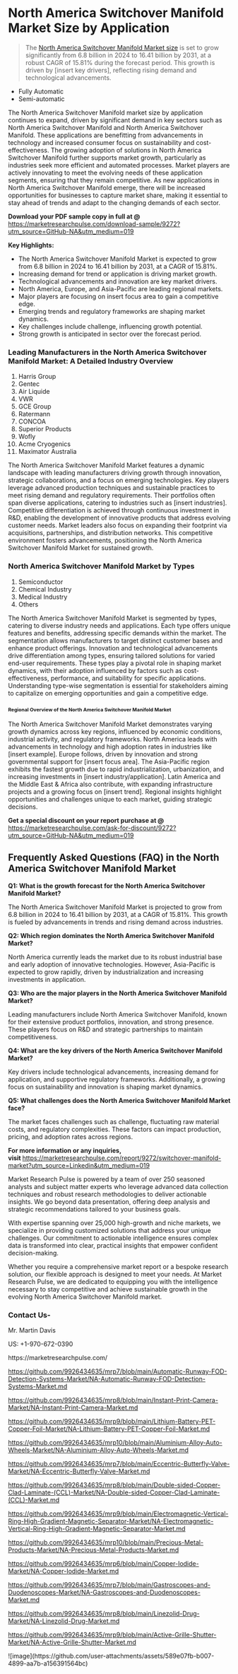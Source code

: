 <h1>North America Switchover Manifold Market&nbsp;Size by Application</h1><blockquote><p>The <a href="https://marketresearchpulse.com/download-sample/9272?utm_source=GitHub-NA&amp;utm_medium=019">North America Switchover Manifold Market size</a> is set to grow significantly from 6.8 billion in 2024 to 16.41 billion by 2031, at a robust CAGR of 15.81% during the forecast period. This growth is driven by [insert key drivers], reflecting rising demand and technological advancements.</p></blockquote><ul><li>Fully Automatic<li> Semi-automatic</li></ul><p>The North America Switchover Manifold market size by application continues to expand, driven by significant demand in key sectors such as North America Switchover Manifold and North America Switchover Manifold. These applications are benefitting from advancements in technology and increased consumer focus on sustainability and cost-effectiveness. The growing adoption of solutions in North America Switchover Manifold further supports market growth, particularly as industries seek more efficient and automated processes. Market players are actively innovating to meet the evolving needs of these application segments, ensuring that they remain competitive. As new applications in North America Switchover Manifold emerge, there will be increased opportunities for businesses to capture market share, making it essential to stay ahead of trends and adapt to the changing demands of each sector.</p><p><strong>Download your PDF sample copy in full at @ </strong><a href="https://marketresearchpulse.com/download-sample/9272?utm_source=GitHub-NA&amp;utm_medium=019">https://marketresearchpulse.com/download-sample/9272?utm_source=GitHub-NA&amp;utm_medium=019</a></p><p><strong>Key Highlights: </strong></p><ul><li>The North America Switchover Manifold Market is expected to grow from 6.8 billion in 2024 to 16.41 billion by 2031, at a CAGR of 15.81%.</li><li>Increasing demand for trend or application is driving market growth.</li><li>Technological advancements and innovation are key market drivers.</li><li>North America, Europe, and Asia-Pacific are leading regional markets.</li><li>Major players are focusing on insert focus area to gain a competitive edge.</li><li>Emerging trends and regulatory frameworks are shaping market dynamics.</li><li>Key challenges include challenge, influencing growth potential.</li><li>Strong growth is anticipated in sector over the forecast period.</li></ul><h3>Leading Manufacturers in the North America Switchover Manifold Market: A Detailed Industry Overview</h3><ol><li>Harris Group</li><li>Gentec</li><li>Air Liquide</li><li>VWR</li><li>GCE Group</li><li>Ratermann</li><li>CONCOA</li><li>Superior Products</li><li>Wofly</li><li>Acme Cryogenics</li><li>Maximator Australia</li></ol><div class="flex max-w-full flex-col flex-grow"><div class="min-h-8 text-message flex w-full flex-col items-end gap-2 whitespace-normal break-words [.text-message+&amp;]:mt-5" dir="auto" data-message-author-role="assistant" data-message-id="fd8432e4-4910-450d-b182-61b7bfb0a01f" data-message-model-slug="gpt-4o"><div class="flex w-full flex-col gap-1 empty:hidden first:pt-[3px]"><div class="markdown prose w-full break-words dark:prose-invert light"><p>The North America Switchover Manifold Market features a dynamic landscape with leading manufacturers driving growth through innovation, strategic collaborations, and a focus on emerging technologies. Key players leverage advanced production techniques and sustainable practices to meet rising demand and regulatory requirements. Their portfolios often span diverse applications, catering to industries such as [insert industries]. Competitive differentiation is achieved through continuous investment in R&amp;D, enabling the development of innovative products that address evolving customer needs. Market leaders also focus on expanding their footprint via acquisitions, partnerships, and distribution networks. This competitive environment fosters advancements, positioning the North America Switchover Manifold Market for sustained growth.</p></div></div></div></div><h3>North America Switchover Manifold Market by Types</h3><ol><li>Semiconductor<li> Chemical Industry<li> Medical Industry<li> Others</li></ol><div class="flex max-w-full flex-col flex-grow"><div class="min-h-8 text-message flex w-full flex-col items-end gap-2 whitespace-normal break-words [.text-message+&amp;]:mt-5" dir="auto" data-message-author-role="assistant" data-message-id="084470be-0bb7-4664-bddf-5156b4f41249" data-message-model-slug="gpt-4o-mini"><div class="flex w-full flex-col gap-1 empty:hidden first:pt-[3px]"><div class="markdown prose w-full break-words dark:prose-invert light"><p>The North America Switchover Manifold Market is segmented by types, catering to diverse industry needs and applications. Each type offers unique features and benefits, addressing specific demands within the market. The segmentation allows manufacturers to target distinct customer bases and enhance product offerings. Innovation and technological advancements drive differentiation among types, ensuring tailored solutions for varied end-user requirements. These types play a pivotal role in shaping market dynamics, with their adoption influenced by factors such as cost-effectiveness, performance, and suitability for specific applications. Understanding type-wise segmentation is essential for stakeholders aiming to capitalize on emerging opportunities and gain a competitive edge.</p></div></div></div></div><h3><span style="font-size: 11px;">Regional Overview of the North America Switchover Manifold Market</span></h3><div class="flex max-w-full flex-col flex-grow"><div class="min-h-8 text-message flex w-full flex-col items-end gap-2 whitespace-normal break-words [.text-message+&amp;]:mt-5" dir="auto" data-message-author-role="assistant" data-message-id="e9038762-ce64-4e30-91c9-9bd413514231" data-message-model-slug="gpt-4o-mini"><div class="flex w-full flex-col gap-1 empty:hidden first:pt-[3px]"><div class="markdown prose w-full break-words dark:prose-invert light"><p>The North America Switchover Manifold Market demonstrates varying growth dynamics across key regions, influenced by economic conditions, industrial activity, and regulatory frameworks. North America leads with advancements in technology and high adoption rates in industries like [insert example]. Europe follows, driven by innovation and strong governmental support for [insert focus area]. The Asia-Pacific region exhibits the fastest growth due to rapid industrialization, urbanization, and increasing investments in [insert industry/application]. Latin America and the Middle East &amp; Africa also contribute, with expanding infrastructure projects and a growing focus on [insert trend]. Regional insights highlight opportunities and challenges unique to each market, guiding strategic decisions.</p></div></div></div></div><p><strong>Get a special discount on your report purchase at @ </strong><a href="https://marketresearchpulse.com/ask-for-discount/9272?utm_source=GitHub-NA&amp;utm_medium=019">https://marketresearchpulse.com/ask-for-discount/9272?utm_source=GitHub-NA&amp;utm_medium=019</a></p><h2>Frequently Asked Questions (FAQ) in the North America Switchover Manifold Market</h2><p><strong>Q1: What is the growth forecast for the North America Switchover Manifold Market?</strong></p><p>The North America Switchover Manifold Market is projected to grow from 6.8 billion in 2024 to 16.41 billion by 2031, at a CAGR of 15.81%. This growth is fueled by advancements in trends and rising demand across industries.</p><p><strong>Q2: Which region dominates the North America Switchover Manifold Market?</strong></p><p>North America currently leads the market due to its robust industrial base and early adoption of innovative technologies. However, Asia-Pacific is expected to grow rapidly, driven by industrialization and increasing investments in application.</p><p><strong>Q3: Who are the major players in the North America Switchover Manifold Market?</strong></p><p>Leading manufacturers include North America Switchover Manifold, known for their extensive product portfolios, innovation, and strong presence. These players focus on R&amp;D and strategic partnerships to maintain competitiveness.</p><p><strong>Q4: What are the key drivers of the North America Switchover Manifold Market?</strong></p><p>Key drivers include technological advancements, increasing demand for application, and supportive regulatory frameworks. Additionally, a growing focus on sustainability and innovation is shaping market dynamics.</p><p><strong>Q5: What challenges does the North America Switchover Manifold Market face?</strong></p><p>The market faces challenges such as challenge, fluctuating raw material costs, and regulatory complexities. These factors can impact production, pricing, and adoption rates across regions.</p><p><strong>For more information or any inquiries, visit&nbsp;</strong><a href="https://marketresearchpulse.com/report/9272/switchover-manifold-market?utm_source=Linkedin&utm_medium=019">https://marketresearchpulse.com/report/9272/switchover-manifold-market?utm_source=Linkedin&utm_medium=019</a></p><p>Market Research Pulse is powered by a team of over 250 seasoned analysts and subject matter experts who leverage advanced data collection techniques and robust research methodologies to deliver actionable insights. We go beyond data presentation, offering deep analysis and strategic recommendations tailored to your business goals.</p><p>With expertise spanning over 25,000 high-growth and niche markets, we specialize in providing customized solutions that address your unique challenges. Our commitment to actionable intelligence ensures complex data is transformed into clear, practical insights that empower confident decision-making.</p><p>Whether you require a comprehensive market report or a bespoke research solution, our flexible approach is designed to meet your needs. At Market Research Pulse, we are dedicated to equipping you with the intelligence necessary to stay competitive and achieve sustainable growth in the evolving North America Switchover Manifold market.</p><h3><strong>Contact Us-</strong></h3><p>Mr. Martin Davis</p><p>US: +1-970-672-0390</p><p>https://marketresearchpulse.com/</p><p><a href="https://github.com/9926434635/mrp7/blob/main/Automatic-Runway-FOD-Detection-Systems-Market/NA-Automatic-Runway-FOD-Detection-Systems-Market.md">https://github.com/9926434635/mrp7/blob/main/Automatic-Runway-FOD-Detection-Systems-Market/NA-Automatic-Runway-FOD-Detection-Systems-Market.md</a></p><p><a href="https://github.com/9926434635/mrp8/blob/main/Instant-Print-Camera-Market/NA-Instant-Print-Camera-Market.md">https://github.com/9926434635/mrp8/blob/main/Instant-Print-Camera-Market/NA-Instant-Print-Camera-Market.md</a></p><p><a href="https://github.com/9926434635/mrp9/blob/main/Lithium-Battery-PET-Copper-Foil-Market/NA-Lithium-Battery-PET-Copper-Foil-Market.md">https://github.com/9926434635/mrp9/blob/main/Lithium-Battery-PET-Copper-Foil-Market/NA-Lithium-Battery-PET-Copper-Foil-Market.md</a></p><p><a href="https://github.com/9926434635/mrp10/blob/main/Aluminium-Alloy-Auto-Wheels-Market/NA-Aluminium-Alloy-Auto-Wheels-Market.md">https://github.com/9926434635/mrp10/blob/main/Aluminium-Alloy-Auto-Wheels-Market/NA-Aluminium-Alloy-Auto-Wheels-Market.md</a></p><p><a href="https://github.com/9926434635/mrp7/blob/main/Eccentric-Butterfly-Valve-Market/NA-Eccentric-Butterfly-Valve-Market.md">https://github.com/9926434635/mrp7/blob/main/Eccentric-Butterfly-Valve-Market/NA-Eccentric-Butterfly-Valve-Market.md</a></p><p><a href="https://github.com/9926434635/mrp8/blob/main/Double-sided-Copper-Clad-Laminate-(CCL)-Market/NA-Double-sided-Copper-Clad-Laminate-(CCL)-Market.md">https://github.com/9926434635/mrp8/blob/main/Double-sided-Copper-Clad-Laminate-(CCL)-Market/NA-Double-sided-Copper-Clad-Laminate-(CCL)-Market.md</a></p><p><a href="https://github.com/9926434635/mrp9/blob/main/Electromagnetic-Vertical-Ring-High-Gradient-Magnetic-Separator-Market/NA-Electromagnetic-Vertical-Ring-High-Gradient-Magnetic-Separator-Market.md">https://github.com/9926434635/mrp9/blob/main/Electromagnetic-Vertical-Ring-High-Gradient-Magnetic-Separator-Market/NA-Electromagnetic-Vertical-Ring-High-Gradient-Magnetic-Separator-Market.md</a></p><p><a href="https://github.com/9926434635/mrp10/blob/main/Precious-Metal-Products-Market/NA-Precious-Metal-Products-Market.md">https://github.com/9926434635/mrp10/blob/main/Precious-Metal-Products-Market/NA-Precious-Metal-Products-Market.md</a></p><p><a href="https://github.com/9926434635/mrp6/blob/main/Copper-Iodide-Market/NA-Copper-Iodide-Market.md">https://github.com/9926434635/mrp6/blob/main/Copper-Iodide-Market/NA-Copper-Iodide-Market.md</a></p><p><a href="https://github.com/9926434635/mrp7/blob/main/Gastroscopes-and-Duodenoscopes-Market/NA-Gastroscopes-and-Duodenoscopes-Market.md">https://github.com/9926434635/mrp7/blob/main/Gastroscopes-and-Duodenoscopes-Market/NA-Gastroscopes-and-Duodenoscopes-Market.md</a></p><p><a href="https://github.com/9926434635/mrp8/blob/main/Linezolid-Drug-Market/NA-Linezolid-Drug-Market.md">https://github.com/9926434635/mrp8/blob/main/Linezolid-Drug-Market/NA-Linezolid-Drug-Market.md</a></p><p><a href="https://github.com/9926434635/mrp9/blob/main/Active-Grille-Shutter-Market/NA-Active-Grille-Shutter-Market.md">https://github.com/9926434635/mrp9/blob/main/Active-Grille-Shutter-Market/NA-Active-Grille-Shutter-Market.md</a></p>
![image](https://github.com/user-attachments/assets/589e07fb-b007-4899-aa7b-a156391564bc)
